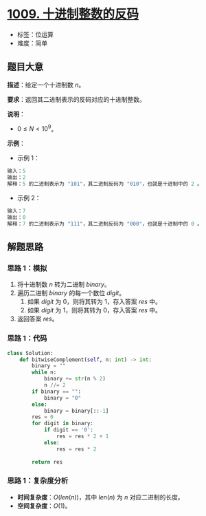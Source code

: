 # [1009. 十进制整数的反码](https://leetcode.cn/problems/complement-of-base-10-integer/)

- 标签：位运算
- 难度：简单

## 题目大意

**描述**：给定一个十进制数 $n$。

**要求**：返回其二进制表示的反码对应的十进制整数。

**说明**：

- $0 \le N < 10^9$。

**示例**：

- 示例 1：

```Python
输入：5
输出：2
解释：5 的二进制表示为 "101"，其二进制反码为 "010"，也就是十进制中的 2 。
```

- 示例 2：

```Python
输入：7
输出：0
解释：7 的二进制表示为 "111"，其二进制反码为 "000"，也就是十进制中的 0 。
```

## 解题思路

### 思路 1：模拟

1. 将十进制数 $n$ 转为二进制 $binary$。
2. 遍历二进制 $binary$ 的每一个数位 $digit$。
   1. 如果 $digit$ 为 $0$，则将其转为 $1$，存入答案 $res$ 中。
   2. 如果 $digit$ 为 $1$，则将其转为 $0$，存入答案 $res$ 中。
3. 返回答案 $res$。

### 思路 1：代码

```Python
class Solution:
    def bitwiseComplement(self, n: int) -> int:
        binary = ""
        while n:
            binary += str(n % 2)
            n //= 2
        if binary == "":
            binary = "0"
        else:
            binary = binary[::-1]
        res = 0
        for digit in binary:
            if digit == '0':
                res = res * 2 + 1
            else:
                res = res * 2
        
        return res
```

### 思路 1：复杂度分析

- **时间复杂度**：$O(len(n))$，其中 $len(n)$ 为 $n$ 对应二进制的长度。
- **空间复杂度**：$O(1)$。
